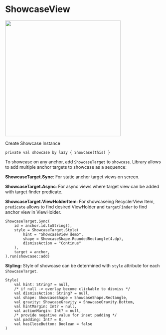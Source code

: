 # ShowcaseView
<img width="370" src="https://github.com/team-flobiz/ShowcaseView/assets/92913644/d77dbc17-f02d-49bc-80a1-169cec53f070">

Create Showcase Instance

```private val showcase by lazy { Showcase(this) }```

To showcase on any anchor, add ```ShowcaseTarget``` to ```showcase```. Library allows to add multiple anchor targets to showcase as a sequence:

**ShowcaseTarget.Sync**: For static anchor target views on screen.

**ShowcaseTarget.Async**: For async views where target view can be added with target finder predicate.

**ShowcaseTarget.ViewHolderItem**: For showcaseing RecyclerView Item, `predicate` allows to find desired ViewHolder and `targetFinder` to find anchor view in ViewHolder.

```
ShowcaseTarget.Sync(
    id = anchor.id.toString(),
    style = ShowcaseTarget.Style(
        hint = "ShowcaseView demo",
        shape = ShowcaseShape.RoundedRectangle(4.dp),
        dismissAction = "Continue"
    ),
    target = anchor,
).run(showcase::add)
```

**Styling:**
Style of showcase can be determined with `style` attribute for each `ShowcaseTarget`.

```
Style(
    val hint: String? = null,
    /* if null -> overlay become clickable to dismiss */
    val dismissAction: String? = null,
    val shape: ShowcaseShape = ShowcaseShape.Rectangle,
    val gravity: ShowcaseGravity = ShowcaseGravity.Bottom,
    val hintMargin: Int? = null,
    val actionMargin: Int? = null,
    /* provide negative value for inset padding */
    val padding: Int? = 8,
    val hasCloseButton: Boolean = false
)
```

